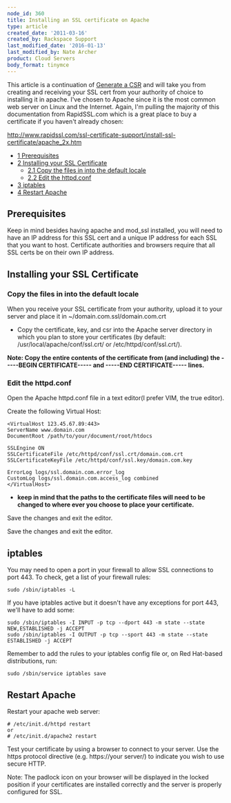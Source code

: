 ```yaml
---
node_id: 360
title: Installing an SSL certificate on Apache
type: article
created_date: '2011-03-16'
created_by: Rackspace Support
last_modified_date: '2016-01-13'
last_modified_by: Nate Archer
product: Cloud Servers
body_format: tinymce
---
```


This article is a continuation of [Generate a
CSR](/how-to/generate-a-csr-with-openssl "Generate a CSR") and
will take you from creating and receiving your SSL cert from your
authority of choice to installing it in apache. I've chosen to Apache
since it is the most common web server on Linux and the Internet. Again,
I'm pulling the majority of this documentation from RapidSSL.com which
is a great place to buy a certificate if you haven't already chosen:

<http://www.rapidssl.com/ssl-certificate-support/install-ssl-certificate/apache_2x.htm>

-   [<span class="tocnumber">1</span> <span
    class="toctext">Prerequisites</span>](#Prerequisites)
-   [<span class="tocnumber">2</span> <span class="toctext">Installing
    your SSL Certificate</span>](#Installing_your_SSL_Certificate)
    -   [<span class="tocnumber">2.1</span> <span class="toctext">Copy
        the files in into the default
        locale</span>](#Copy_the_files_in_into_the_default_locale)
    -   [<span class="tocnumber">2.2</span> <span class="toctext">Edit
        the httpd.conf</span>](#Edit_the_httpd.conf)
-   [<span class="tocnumber">3</span> <span
    class="toctext">iptables</span>](#iptables)
-   [<span class="tocnumber">4</span> <span class="toctext">Restart
    Apache</span>](#Restart_Apache)



<span class="mw-headline">Prerequisites</span>
----------------------------------------------

Keep in mind besides having apache and mod\_ssl installed, you will need
to have an IP address for this SSL cert and a unique IP address for each
SSL that you want to host. Certificate authorities and browsers require
that all SSL certs be on their own IP address.



<span class="mw-headline">Installing your SSL Certificate</span>
----------------------------------------------------------------



### <span class="mw-headline">Copy the files in into the default locale</span>

When you receive your SSL certificate from your authority, upload it to
your server and place it in \~/domain.com.ssl/domain.com.crt

-   Copy the certificate, key, and csr into the Apache server directory
    in which you plan to store your certificates (by default:
    /usr/local/apache/conf/ssl.crt/ or /etc/httpd/conf/ssl.crt/).

**Note: Copy the entire contents of the certificate from (and including)
the -----BEGIN CERTIFICATE----- and -----END CERTIFICATE----- lines.**



### <span class="mw-headline">Edit the httpd.conf</span>

Open the Apache httpd.conf file in a text editor(I prefer VIM, the true
editor).

Create the following Virtual Host:

    <VirtualHost 123.45.67.89:443>
    ServerName www.domain.com
    DocumentRoot /path/to/your/document/root/htdocs

    SSLEngine ON
    SSLCertificateFile /etc/httpd/conf/ssl.crt/domain.com.crt
    SSLCertificateKeyFile /etc/httpd/conf/ssl.key/domain.com.key

    ErrorLog logs/ssl.domain.com.error_log
    CustomLog logs/ssl.domain.com.access_log combined
    </VirtualHost>

-   **keep in mind that the paths to the certificate files will need to
    be changed to where ever you choose to place your certificate.**

Save the changes and exit the editor.

Save the changes and exit the editor.



<span class="mw-headline">iptables</span>
-----------------------------------------

You may need to open a port in your firewall to allow SSL connections to
port 443.  To check, get a list of your firewall rules:

    sudo /sbin/iptables -L

If you have iptables active but it doesn't have any exceptions for port
443, we'll have to add some:

    sudo /sbin/iptables -I INPUT -p tcp --dport 443 -m state --state NEW,ESTABLISHED -j ACCEPT
    sudo /sbin/iptables -I OUTPUT -p tcp --sport 443 -m state --state ESTABLISHED -j ACCEPT

Remember to add the rules to your iptables config file or, on Red
Hat-based distributions, run:

    sudo /sbin/service iptables save



<span class="mw-headline">Restart Apache</span>
-----------------------------------------------

Restart your apache web server:

    # /etc/init.d/httpd restart
    or
    # /etc/init.d/apache2 restart

Test your certificate by using a browser to connect to your server. Use
the https protocol directive (e.g. https://your server/) to indicate you
wish to use secure HTTP.

Note: The padlock icon on your browser will be displayed in the locked
position if your certificates are installed correctly and the server is
properly configured for SSL.

